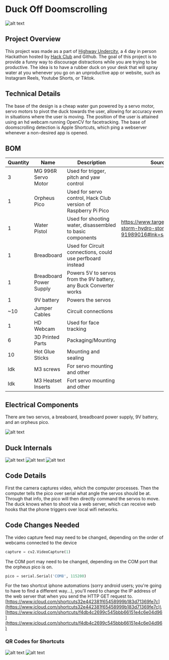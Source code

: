 # Duck Off Doomscrolling

![alt text](pictures/IMG_4679.jpeg)

## Project Overview

This project was made as a part of [Highway Undercity](https://highway.hackclub.com), a 4 day in person Hackathon hosted by [Hack Club](https://hackclub.com) and Github. The goal of this project is to provide a funny way to discourage distractions while you are trying to be productive. The idea is to have a rubber duck on your desk that will spray water at you whenever you go on an unproductive app or website, such as Instagram Reels, Youtube Shorts, or Tiktok.

## Technical Details

The base of the design is a cheap water gun powered by a servo motor, servo motors to pivot the duck towards the user, allowing for accuracy even in situations where the user is moving. The position of the user is attained using an hd webcam running OpenCV for facetracking. The base of doomscrolling detection is Apple Shortcuts, which ping a webserver whenever a non-desired app is opened.

## BOM

| Quantity | Name                    | Description                                                       | Source                                                                        |
|----------|-------------------------|-------------------------------------------------------------------|-------------------------------------------------------------------------------|
| 3        | MG 996R Servo Motor     | Used for trigger, pitch and yaw control                           |                                                                               |
| 1        | Orpheus Pico            | Used for servo control, Hack Club version of Raspberry Pi Pico    |                                                                               |
| 1        | Water Pistol            | Used for shooting water, disassembled to basic components         | https://www.target.com/p/tidal-storm-hydro-storm-5pk/-/A-91989016#lnk=sametab |
| 1        | Breadboard              | Used for Circuit connections, could use perfboard instead         |                                                                               |
| 1        | Breadboard Power Supply | Powers 5V to servos from the 9V battery, any Buck Converter works |                                                                               |
| 1        | 9V battery              | Powers the servos                                                 |                                                                               |
| ~10      | Jumper Cables           | Circuit connections                                               |                                                                               |
| 1        | HD Webcam               | Used for face tracking                                            |                                                                               |
| 6        | 3D Printed Parts        | Packaging/Mounting                                                |                                                                               |
| 10       | Hot Glue Sticks         | Mounting and sealing                                              |                                                                               |
| Idk      | M3 screws               | For servo mounting and other                                      |                                                                               |
| Idk      | M3 Heatset Inserts      | Fort servo mounting and other                                     |                                                                               |

## Electrical Components

There are two servos, a breaboard, breadboard power supply, 9V battery, and an orpheus pico.

![alt text](pictures/IMG_4682.jpeg)

## Duck Internals

![alt text](pictures/IMG_4652.jpeg)
![alt text](pictures/IMG_4674.jpeg)
![alt text](pictures/IMG_4675.jpeg)

## Code Details

First the camera captures video, which the computer processes. Then the computer tells the pico over serial what angle the servos should be at. Through that info, the pico will then directly command the servos to move. The duck knows when to shoot via a web server, which can receive web hooks that the phone triggers over local wifi networks.

## Code Changes Needed

The video capture feed may need to be changed, depending on the order of webcams connected to the device

```python
capture = cv2.VideoCapture(1)
```

The COM port may need to be changed, depending on the COM port that the orpheus pico is on.

```python
pico = serial.Serial('COM8', 115200)
```

For the two shortcut iphone automations (sorry android users; you're going to have to find a different way...), you'll need to change the IP address of the web server that when you send the HTTP GET request to.\
[https://www.icloud.com/shortcuts32e442381f65458999b183d71369fe7c](https://www.icloud.com/shortcuts32e442381f65458999b183d71369fe7c)\
[https://www.icloud.com/shortcuts/f4db4c2699c545bbb66151e4c6e04d96](https://www.icloud.com/shortcuts/f4db4c2699c545bbb66151e4c6e04d96)

### QR Codes for Shortcuts

![alt text](pictures/lock-in.png)
![alt text](pictures/lock-out.png)
